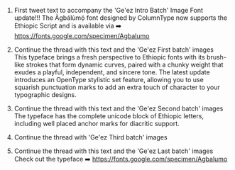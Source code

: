 1. First tweet text to accompany the 'Ge'ez Intro Batch' Image
Font update!!! The Àgbálùmọ́ font designed by ColumnType now supports the Ethiopic Script and is available via ➡️ https://fonts.google.com/specimen/Agbalumo

2. Continue the thread with this text and the 'Ge'ez First batch' images
This typeface brings a fresh perspective to Ethiopic fonts with its brush-like strokes that form dynamic curves, paired with a chunky weight that exudes a playful, independent, and sincere tone. The latest update introduces an OpenType stylistic set feature, allowing you to use squarish punctuation marks to add an extra touch of character to your typographic designs.

4. Continue the thread with this text and the 'Ge'ez Second batch' images 
The typeface has the complete unicode block of Ethiopic letters, including well placed anchor marks for diacritic support.

5. Continue the thread with 'Ge'ez Third batch' images 

6. Continue the thread with this text and the 'Ge'ez Last batch' images 
Check out the typeface ➡️ https://fonts.google.com/specimen/Agbalumo